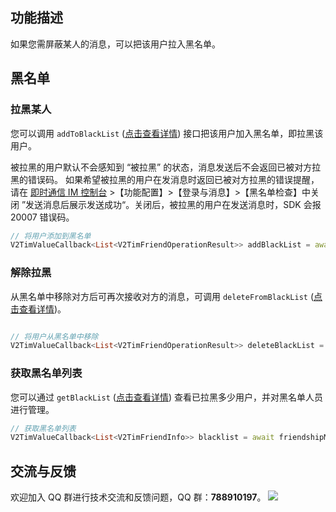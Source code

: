 ## 功能描述
如果您需屏蔽某人的消息，可以把该用户拉入黑名单。

## 黑名单
### 拉黑某人
您可以调用 `addToBlackList` ([点击查看详情](https://comm.qq.com/im/doc/flutter/zh/SDKAPI/Api/V2TIMFriendshipManager/addToBlackList.html)) 接口把该用户加入黑名单，即拉黑该用户。

被拉黑的用户默认不会感知到 “被拉黑” 的状态，消息发送后不会返回已被对方拉黑的错误码。
如果希望被拉黑的用户在发消息时返回已被对方拉黑的错误提醒，请在 [即时通信 IM 控制台](https://console.cloud.tencent.com/im) >【功能配置】>【登录与消息】>【黑名单检查】中关闭 ”发送消息后展示发送成功“。关闭后，被拉黑的用户在发送消息时，SDK 会报 20007 错误码。



```dart
// 将用户添加到黑名单
V2TimValueCallback<List<V2TimFriendOperationResult>> addBlackList = await friendshipManager.addToBlackList(userIDList: ['user1']);
```


### 解除拉黑
从黑名单中移除对方后可再次接收对方的消息，可调用 `deleteFromBlackList` ([点击查看详情](https://comm.qq.com/im/doc/flutter/zh/SDKAPI/Api/V2TIMFriendshipManager/deleteFromBlackList.html))。



```dart

// 将用户从黑名单中移除
V2TimValueCallback<List<V2TimFriendOperationResult>> deleteBlackList = await friendshipManager.deleteFromBlackList(userIDList: ['user1']);
```


### 获取黑名单列表
您可以通过 `getBlackList` ([点击查看详情](https://comm.qq.com/im/doc/flutter/zh/SDKAPI/Api/V2TIMFriendshipManager/getBlackList.html)) 查看已拉黑多少用户，并对黑名单人员进行管理。



```dart
// 获取黑名单列表
V2TimValueCallback<List<V2TimFriendInfo>> blacklist = await friendshipManager.getBlackList();
```


## 交流与反馈

欢迎加入 QQ 群进行技术交流和反馈问题，QQ 群：**788910197**。
![](https://qcloudimg.tencent-cloud.cn/raw/eacb194c77a76b5361b2ae983ae63260.png)

